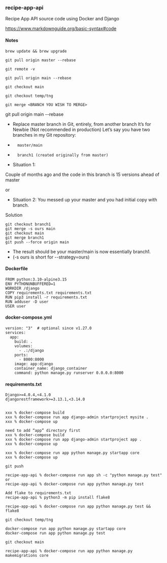 ### recipe-app-api
Recipe App API source code using Docker and Django

<https://www.markdownguide.org/basic-syntax#code>

#### Notes
```
brew update && brew upgrade

git pull origin master --rebase

git remote -v

git pull origin main --rebase

git checkout main

git checkout temp/tng

git merge <BRANCH YOU WISH TO MERGE>
```
git pull origin main --rebase

* Replace master branch in Git, entirely, from another branch
It’s for Newbie (Not recommended in production)
Let’s say you have two branches in my Git repository:
* 		master/main
* 		branch1 (created originally from master)
* Situation 1:

 Couple of months ago and the code in this branch is 15 versions ahead of master
 
 or

* Situation 2:
 You messed up your master and you had initial copy with branch.
 
 Solution
 ```
git checkout branch1
git merge -s ours main
git checkout main
git merge branch1
git push --force origin main
```
* The result should be your master/main is now essentially branch1.
* (-s ours is short for --strategy=ours)

#### Dockerfile
```
FROM python:3.10-alpine3.15
ENV PYTHONUNBUFFERED=1
WORKDIR /django
COPY requirements.txt requirements.txt
RUN pip3 install -r requirements.txt
RUN adduser -D user
USER user
```
#### docker-compose.yml
```
version: "3"  # optional since v1.27.0
services:
  app:
    build: .
    volumes:
      - .:/django
    ports:
      - 8000:8000
    image: app:django
    container_name: django_container
    command: python manage.py runserver 0.0.0.0:8000
 ```  
#### requirements.txt
```
Django>=4.0.4,<4.1.0
djangorestframework>=3.13.1,<3.14.0


xxx % docker-compose build
xxx % docker-compose run app django-admin startproject mysite . 
xxx % docker-compose up

need to add “app” directory first
xxx % docker-compose build
xxx % docker-compose run app django-admin startproject app . 
xxx % docker-compose up

xxx % docker-compose run app python manage.py startapp core 
xxx % docker-compose up

git push

recipe-app-api % docker-compose run app sh -c "python manage.py test" 
or
recipe-app-api % docker-compose run app python manage.py test 

Add flake to requirements.txt
recipe-app-api % python3 -m pip install flake8

recipe-app-api % docker-compose run app python manage.py test && flake8

git checkout temp/tng  

docker-compose run app python manage.py startapp core 
docker-compose run app python manage.py test

git checkout main

recipe-app-api % docker-compose run app python manage.py makemigrations core
```